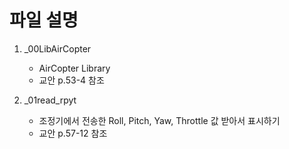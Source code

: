 ﻿# 파일 설명
  1. _00LibAirCopter
     * AirCopter Library
     * 교안 p.53-4 참조

  2. _01read_rpyt
     * 조정기에서 전송한 Roll, Pitch, Yaw, Throttle 값 받아서 표시하기
     * 교안 p.57-12 참조
